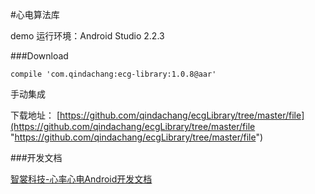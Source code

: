 #心电算法库

demo 运行环境：Android Studio 2.2.3

###Download

    compile 'com.qindachang:ecg-library:1.0.8@aar'

手动集成

下载地址：
[https://github.com/qindachang/ecgLibrary/tree/master/file](https://github.com/qindachang/ecgLibrary/tree/master/file "https://github.com/qindachang/ecgLibrary/tree/master/file")

###开发文档

[智裳科技-心率心电Android开发文档](https://shimo.im/doc/S7UWjNzEWR4qJ38a "智裳科技-心率心电Android开发文档")


